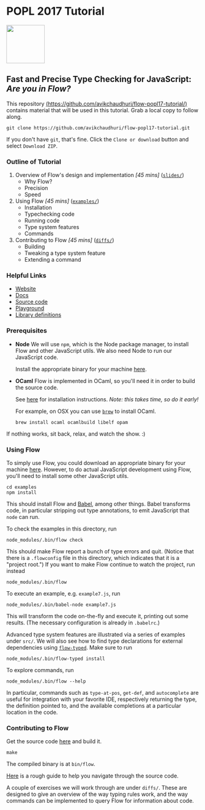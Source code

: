 # POPL 2017 Tutorial

<img src="https://github.com/facebook/flow/blob/master/website/_assets/images/flow-no-wordmark.png" width="100">

## Fast and Precise Type Checking for JavaScript: *Are you in Flow?*

This repository [(https://github.com/avikchaudhuri/flow-popl17-tutorial/)](https://github.com/avikchaudhuri/flow-popl17-tutorial/) contains material that will be used in this tutorial. Grab a local copy to follow along.

```
git clone https://github.com/avikchaudhuri/flow-popl17-tutorial.git
```

If you don't have `git`, that's fine. Click the `Clone or download` button and select `Download ZIP`.


### Outline of Tutorial

1. Overview of Flow's design and implementation *\[45 mins\]* ([`slides/`](slides/))
   * Why Flow?
   * Precision
   * Speed
2. Using Flow *\[45 mins\]* ([`examples/`](examples/))
   * Installation
   * Typechecking code
   * Running code
   * Type system features
   * Commands
3. Contributing to Flow *\[45 mins\]* ([`diffs/`](examples/))
   * Building
   * Tweaking a type system feature
   * Extending a command
   
### Helpful Links

* [Website](https://flowtype.org/)
* [Docs](https://flowtype.org/docs/getting-started.html#_)
* [Source code](https://github.com/facebook/flow)
* [Playground](https://flowtype.org/try/)
* [Library definitions](https://github.com/flowtype/flow-typed)

### Prerequisites

* **Node**
  We will use `npm`, which is the Node package manager, to install Flow and other JavaScript utils. We also need Node to run our JavaScript code.
  
  Install the appropriate binary for your machine [here](https://nodejs.org/en/download/). 

* **OCaml**
  Flow is implemented in OCaml, so you'll need it in order to build the source code.
  
  See [here](https://ocaml.org/docs/install.html) for installation instructions. *Note: this takes time, so do it early!*
  
  For example, on OSX you can use [`brew`](http://brew.sh/) to install OCaml.
  ```
  brew install ocaml ocamlbuild libelf opam
  ```

If nothing works, sit back, relax, and watch the show. :)

### Using Flow

To simply use Flow, you could download an appropriate binary for your machine [here](https://github.com/facebook/flow/releases). However, to do actual JavaScript development using Flow, you'll need to install some other JavaScript utils.

```
cd examples
npm install
```

This should install Flow and [Babel](https://babeljs.io/), among other things. Babel transforms code, in particular stripping out type annotations, to emit JavaScript that `node` can run.

To check the examples in this directory, run
```
node_modules/.bin/flow check
```

This should make Flow report a bunch of type errors and quit. (Notice that there is a `.flowconfig` file in this directory, which indicates that it is a "project root.") If you want to make Flow continue to watch the project, run instead
```
node_modules/.bin/flow
```

To execute an example, e.g. `example7.js`, run
```
node_modules/.bin/babel-node example7.js
```

This will transform the code on-the-fly and execute it, printing out some results. (The necessary configuration is already in `.babelrc`.)

Advanced type system features are illustrated via a series of examples under `src/`. We will also see how to find type declarations for external dependencies using [`flow-typed`](https://github.com/flowtype/flow-typed). Make sure to run
```
node_modules/.bin/flow-typed install
```

To explore commands, run
```
node_modules/.bin/flow --help
```
In particular, commands such as `type-at-pos`, `get-def`, and `autocomplete` are useful for integration with your favorite IDE, respectively returning the type, the definition pointed to, and the available completions at a particular location in the code.


### Contributing to Flow

Get the source code [here](https://github.com/facebook/flow) and build it.
```
make
```

The compiled binary is at `bin/flow`.

[Here](https://github.com/facebook/flow/wiki/The-Flow-Codebase:-Introduction) is a rough guide to help you navigate through the source code.

A couple of exercises we will work through are under `diffs/`. These are designed to give an overview of the way typing rules work, and the way commands can be implemented to query Flow for information about code.
